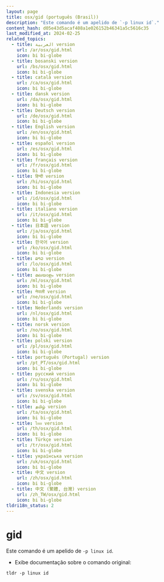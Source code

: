 ```yaml
---
layout: page
title: osx/gid (português (Brasil))
description: "Este comando é um apelido de `-p linux id`."
content_hash: d05e43d5acaf408a1e026152b46341a5c5616c35
last_modified_at: 2024-02-25
related_topics:
  - title: العربية version
    url: /ar/osx/gid.html
    icon: bi bi-globe
  - title: bosanski version
    url: /bs/osx/gid.html
    icon: bi bi-globe
  - title: català version
    url: /ca/osx/gid.html
    icon: bi bi-globe
  - title: dansk version
    url: /da/osx/gid.html
    icon: bi bi-globe
  - title: Deutsch version
    url: /de/osx/gid.html
    icon: bi bi-globe
  - title: English version
    url: /en/osx/gid.html
    icon: bi bi-globe
  - title: español version
    url: /es/osx/gid.html
    icon: bi bi-globe
  - title: français version
    url: /fr/osx/gid.html
    icon: bi bi-globe
  - title: हिन्दी version
    url: /hi/osx/gid.html
    icon: bi bi-globe
  - title: Indonesia version
    url: /id/osx/gid.html
    icon: bi bi-globe
  - title: italiano version
    url: /it/osx/gid.html
    icon: bi bi-globe
  - title: 日本語 version
    url: /ja/osx/gid.html
    icon: bi bi-globe
  - title: 한국어 version
    url: /ko/osx/gid.html
    icon: bi bi-globe
  - title: ລາວ version
    url: /lo/osx/gid.html
    icon: bi bi-globe
  - title: മലയാളം version
    url: /ml/osx/gid.html
    icon: bi bi-globe
  - title: नेपाली version
    url: /ne/osx/gid.html
    icon: bi bi-globe
  - title: Nederlands version
    url: /nl/osx/gid.html
    icon: bi bi-globe
  - title: norsk version
    url: /no/osx/gid.html
    icon: bi bi-globe
  - title: polski version
    url: /pl/osx/gid.html
    icon: bi bi-globe
  - title: português (Portugal) version
    url: /pt_PT/osx/gid.html
    icon: bi bi-globe
  - title: русский version
    url: /ru/osx/gid.html
    icon: bi bi-globe
  - title: svenska version
    url: /sv/osx/gid.html
    icon: bi bi-globe
  - title: தமிழ் version
    url: /ta/osx/gid.html
    icon: bi bi-globe
  - title: ไทย version
    url: /th/osx/gid.html
    icon: bi bi-globe
  - title: Türkçe version
    url: /tr/osx/gid.html
    icon: bi bi-globe
  - title: українська version
    url: /uk/osx/gid.html
    icon: bi bi-globe
  - title: 中文 version
    url: /zh/osx/gid.html
    icon: bi bi-globe
  - title: 中文 (繁體, 台灣) version
    url: /zh_TW/osx/gid.html
    icon: bi bi-globe
tldri18n_status: 2
---
```

# gid

Este comando é um apelido de `-p linux id`.

- Exibe documentação sobre o comando original:

`tldr -p linux id`
